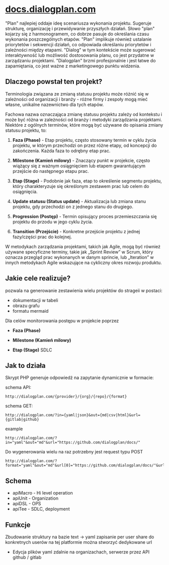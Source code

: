 # [docs.dialogplan.com](http://docs.dialogplan.com)


"Plan" najlepiej oddaje ideę scenariusza wykonania projektu. Sugeruje strukturę, organizację i przewidywanie przyszłych działań.
Słowo "plan" kojarzy się z harmonogramem, co dobrze pasuje do określania czasu wykonania poszczególnych etapów.
"Plan" implikuje również ustalanie priorytetów i sekwencji działań, co odpowiada określaniu priorytetów i zależności między etapami.
"Dialog" w tym kontekście może sugerować interaktywność lub możliwość dostosowania planu, co jest przydatne w zarządzaniu projektami.
"Dialogplan" brzmi profesjonalnie i jest łatwe do zapamiętania, co jest ważne z marketingowego punktu widzenia.



## Dlaczego powstał ten projekt?

Terminologia związana ze zmianą statusu projektu może różnić się w zależności od organizacji i branży - różne firmy i zespoły mogą mieć własne, unikalne nazewnictwo dla tych etapów.

Fachowa nazwa oznaczająca zmianę statusu projektu zależy od kontekstu i może być różna w zależności od branży i metodyki zarządzania projektami. 
Niektóre z ogólnych terminów, które mogą być używane do opisania zmiany statusu projektu, to:

1. **Faza (Phase)** - Etap projektu, często stosowany termin w cyklu życia projektu, w którym przechodzi on przez różne etapy, od koncepcji do zakończenia. Każda faza to odrębny etap prac.

2. **Milestone (Kamień milowy)** - Znaczący punkt w projekcie, często wiążący się z ważnym osiągnięciem lub etapem gwarantującym przejście do następnego etapu prac.

3. **Etap (Stage)** - Podobnie jak faza, etap to określenie segmentu projektu, który charakteryzuje się określonym zestawem prac lub celem do osiągnięcia.

4. **Update statusu (Status update)** - Aktualizacja lub zmiana stanu projektu, gdy przechodzi on z jednego stanu do drugiego.

5. **Progression (Postęp)** - Termin opisujący proces przemieszczania się projektu do przodu w jego cyklu życia.

6. **Transition (Przejście)** - Konkretne przejście projektu z jednej fazy/części prac do kolejnej.

W metodykach zarządzania projektami, takich jak Agile, mogą być również używane specyficzne terminy, takie jak „Sprint Review” w Scrum, który oznacza przegląd prac wykonanych w danym sprincie, lub „Iteration” w innych metodykach Agile wskazujące na cykliczny okres rozwoju produktu.


## Jakie cele realizuje?

pozwala na generowanie zestawienia wielu projektów do strageii w postaci:
+ dokumentacji w tabeli
+ obrazu grafu
+ formatu mermaid

Dla celów monitorowania postępu w projekcie poprzez 

+ **Faza (Phase)**

+ **Milestone (Kamień milowy)**

+ **Etap (Stage)** SDLC


## Jak to działa

Skrypt PHP generuje odpowiedź na zapytanie dynamicznie w formacie:

schema API:
```
http://dialogplan.com/{provider}/{org}/{repo}/{format}
```

schema GET:
```
http://dialogplan.com/?in={yaml|json}&out={md|csv|html}&url={gitlab|github}
```

example

```
http://dialogplan.com/?in="yaml"&out="md"&url="https://github.com/dialogplan/docs/"
```

Do wygenerowania wielu na raz potrzebny jest request typu POST

```
http://dialogplan.com/?format="yaml"&out="md"&url[0]="https://github.com/dialogplan/docs/"&url[1]="https://github.com/dialogplan/docs/"&url[3]="https://github.com/dialogplan/docs/"
```


## Schema

+ apiMacro - Hi level operation
+ apiUnit - Organization
+ apiDSL - OPS
+ apiTee - SDLC, deployment




## Funkcje

Zbudowanie struktury na bazie text -> yaml
zapisanie per user
share do konkretnych userów na tej platformie
można stworzyć dedykowane url

+ Edycja plików yaml zdalnie na organizachach, serwerze przez API github / gitlab


